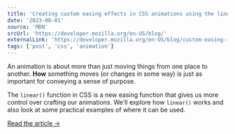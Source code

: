 ```yaml
---
title: 'Creating custom easing effects in CSS animations using the linear() function'
date: '2023-08-01'
source: 'MDN'
srcUrl: 'https://developer.mozilla.org/en-US/blog/'
externalLink: 'https://developer.mozilla.org/en-US/blog/custom-easing-in-css-with-linear/'
tags: ['post', 'css', 'animation']
---
```


An animation is about more than just moving things from one place to another. **How** something moves (or changes in some way) is just as important for conveying a sense of purpose.

The `linear()` function in CSS is a new easing function that gives us more control over crafting our animations. We'll explore how `linear()` works and also look at some practical examples of where it can be used.

[Read the article →](https://developer.mozilla.org/en-US/blog/custom-easing-in-css-with-linear/)
